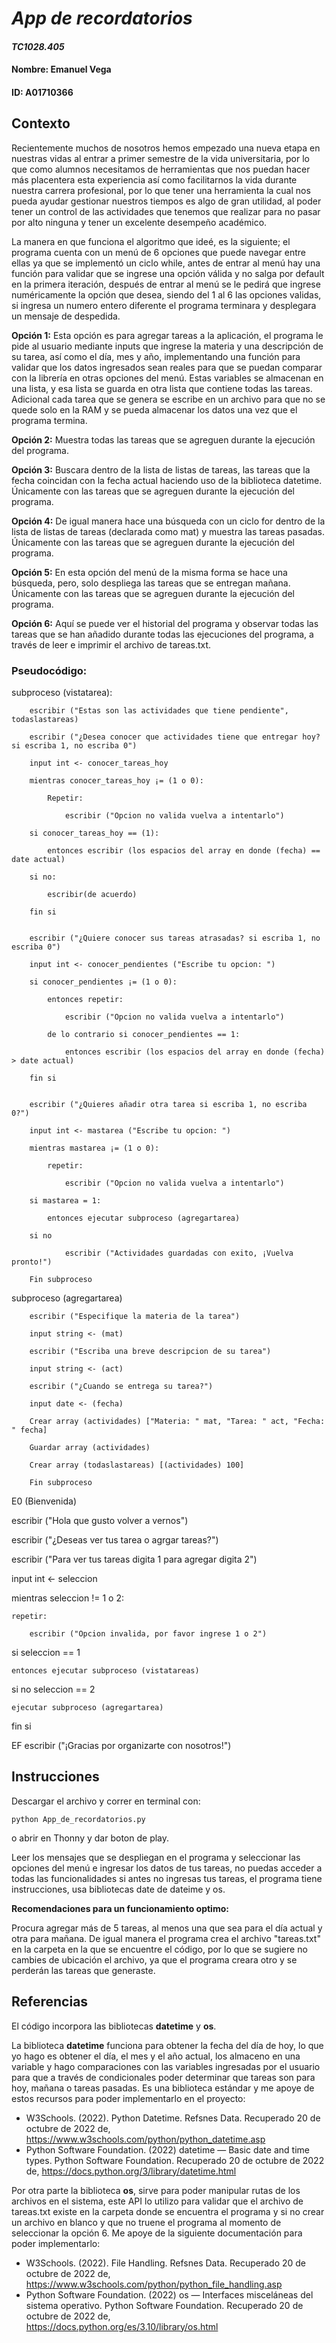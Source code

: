 # *App de recordatorios*
#### *TC1028.405*
#### **Nombre:** Emanuel Vega
#### **ID:** A01710366

## Contexto

Recientemente muchos de nosotros hemos empezado una nueva etapa en nuestras vidas al entrar a primer semestre de la vida universitaria, por lo que como alumnos necesitamos de herramientas que nos puedan hacer más placentera esta experiencia así como facilitarnos la vida durante nuestra carrera profesional, por lo que tener una herramienta la cual nos pueda ayudar gestionar nuestros tiempos es algo de gran utilidad, al poder tener un control de las actividades que tenemos que realizar para no pasar por alto ninguna y tener un excelente desempeño académico.

La manera en que funciona el algoritmo que ideé, es la siguiente; el programa cuenta con un menú de 6 opciones que puede navegar entre ellas ya que se implementó un ciclo while, antes de entrar al menú hay una función para validar que se ingrese una opción válida y no salga por default en la primera iteración, después de entrar al menú se le pedirá que ingrese numéricamente la opción que desea, siendo del 1 al 6 las opciones validas, si ingresa un numero entero diferente el programa terminara y desplegara un mensaje de despedida.

**Opción 1:** Esta opción es para agregar tareas a la aplicación, el programa le pide al usuario mediante inputs que ingrese la materia y una descripción de su tarea, así como el día, mes y año, implementando una función para validar que los datos ingresados sean reales para que se puedan comparar con la librería en otras opciones del menú. Estas variables se almacenan en una lista, y esa lista se guarda en otra lista que contiene todas las tareas. Adicional cada tarea que se genera se escribe en un archivo para que no se quede solo en la RAM y se pueda almacenar los datos una vez que el programa termina.

**Opción 2:** Muestra todas las tareas que se agreguen durante la ejecución del programa.

**Opción 3:** Buscara dentro de la lista de listas de tareas, las tareas que la fecha coincidan con la fecha actual haciendo uso de la biblioteca datetime. Únicamente con las tareas que se agreguen durante la ejecución del programa.

**Opción 4:** De igual manera hace una búsqueda con un ciclo for dentro de la lista de listas de tareas (declarada como mat) y muestra las tareas pasadas. Únicamente con las tareas que se agreguen durante la ejecución del programa.

**Opción 5:** En esta opción del menú de la misma forma se hace una búsqueda, pero, solo despliega las tareas que se entregan mañana. Únicamente con las tareas que se agreguen durante la ejecución del programa.

**Opción 6:** Aquí se puede ver el historial del programa y observar todas las tareas que se han añadido durante todas las ejecuciones del programa, a través de leer e imprimir el archivo de tareas.txt.




### Pseudocódigo:
subproceso (vistatarea):

        escribir ("Estas son las actividades que tiene pendiente", todaslastareas)

        escribir ("¿Desea conocer que actividades tiene que entregar hoy? si escriba 1, no escriba 0")

        input int <- conocer_tareas_hoy

        mientras conocer_tareas_hoy ¡= (1 o 0): 

            Repetir:

                escribir ("Opcion no valida vuelva a intentarlo")

        si conocer_tareas_hoy == (1):

            entonces escribir (los espacios del array en donde (fecha) == date actual)

        si no:

            escribir(de acuerdo)

        fin si        


        escribir ("¿Quiere conocer sus tareas atrasadas? si escriba 1, no escriba 0")

        input int <- conocer_pendientes ("Escribe tu opcion: ")

        si conocer_pendientes ¡= (1 o 0):

            entonces repetir:

                escribir ("Opcion no valida vuelva a intentarlo")

            de lo contrario si conocer_pendientes == 1:

                entonces escribir (los espacios del array en donde (fecha) > date actual)

        fin si


        escribir ("¿Quieres añadir otra tarea si escriba 1, no escriba 0?")

        input int <- mastarea ("Escribe tu opcion: ")

        mientras mastarea ¡= (1 o 0):

            repetir:

                escribir ("Opcion no valida vuelva a intentarlo")

        si mastarea = 1:

            entonces ejecutar subproceso (agregartarea)

        si no

                escribir ("Actividades guardadas con exito, ¡Vuelva pronto!")

        Fin subproceso



subproceso (agregartarea)

        escribir ("Especifique la materia de la tarea")

        input string <- (mat)

        escribir ("Escriba una breve descripcion de su tarea")

        input string <- (act)

        escribir ("¿Cuando se entrega su tarea?")

        input date <- (fecha)

        Crear array (actividades) ["Materia: " mat, "Tarea: " act, "Fecha: " fecha]

        Guardar array (actividades)

        Crear array (todaslastareas) [(actividades) 100]

        Fin subproceso



E0 (Bienvenida)

escribir ("Hola que gusto volver a vernos")

escribir ("¿Deseas ver tus tarea o agrgar tareas?")

escribir ("Para ver tus tareas digita 1 para agregar digita 2")

input int <- seleccion

mientras seleccion != 1 o 2:

    repetir:

        escribir ("Opcion invalida, por favor ingrese 1 o 2")

si seleccion == 1

    entonces ejecutar subproceso (vistatareas)

si no seleccion == 2

    ejecutar subproceso (agregartarea)

fin si
      

EF escribir ("¡Gracias por organizarte con nosotros!")

## Instrucciones

Descargar el archivo y correr en terminal con:

    python App_de_recordatorios.py

o abrir en Thonny y dar boton de play.


Leer los mensajes que se despliegan en el programa y seleccionar las opciones del menú e ingresar los datos de tus tareas, no puedas acceder a todas las funcionalidades si antes no ingresas tus tareas, el programa tiene instrucciones, usa bibliotecas date de dateime y os.

**Recomendaciones para un funcionamiento optimo:**

Procura agregar más de 5 tareas, al menos una que sea para el día actual y otra para mañana.
De igual manera el programa crea el archivo "tareas.txt" en la carpeta en la que se encuentre el código, por lo que se sugiere no cambies de ubicación el archivo, ya que el programa creara otro y se perderán las tareas que generaste.

## Referencias

El código incorpora las bibliotecas **datetime** y **os**.

La biblioteca **datetime** funciona para obtener la fecha del día de hoy, lo que yo hago es obtener el día, el mes y el año actual, los almaceno en una variable y hago comparaciones con las variables ingresadas por el usuario para que a través de condicionales poder determinar que tareas son para hoy, mañana o tareas pasadas.
Es una biblioteca estándar y me apoye de estos recursos para poder implementarlo en el proyecto:

- W3Schools. (2022). Python Datetime. Refsnes Data. Recuperado 20 de octubre de 2022 de, https://www.w3schools.com/python/python_datetime.asp
- Python Software Foundation. (2022) datetime — Basic date and time types. Python Software Foundation. Recuperado 20 de octubre de 2022 de, https://docs.python.org/3/library/datetime.html


Por otra parte la biblioteca **os**, sirve para poder manipular rutas de los archivos en el sistema, este API lo utilizo para validar que el archivo de tareas.txt existe en la carpeta donde se encuentra el programa y si no crear un archivo en blanco y que no truene el programa al momento de seleccionar la opción 6.
Me apoye de la siguiente documentación para poder implementarlo:

- W3Schools. (2022). File Handling. Refsnes Data. Recuperado 20 de octubre de 2022 de, https://www.w3schools.com/python/python_file_handling.asp
- Python Software Foundation. (2022) os — Interfaces misceláneas del sistema operativo. Python Software Foundation. Recuperado 20 de octubre de 2022 de,  
https://docs.python.org/es/3.10/library/os.html
